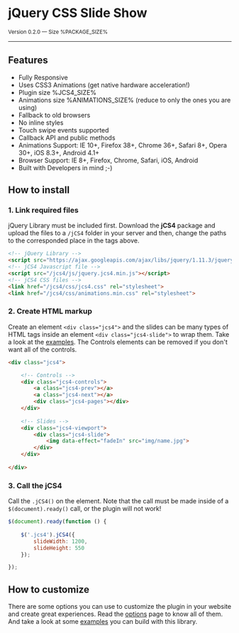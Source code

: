 # jQuery CSS Slide Show

<small class="document-version">Version 0.2.0 &mdash; Size %PACKAGE_SIZE%</small>
		
***

## Features
		
* Fully Responsive
* Uses CSS3 Animations (get native hardware acceleration!)
* Plugin size %JCS4_SIZE%
* Animations size %ANIMATIONS_SIZE% (reduce to only the ones you are using)
* Fallback to old browsers
* No inline styles
* Touch swipe events supported
* Callback API and public methods
* Animations Support: IE 10+, Firefox 38+, Chrome 36+, Safari 8+, Opera 30+, iOS 8.3+, Android 4.1+
* Browser Support: IE 8+, Firefox, Chrome, Safari, iOS, Android
* Built with Developers in mind ;-)

## How to install

### 1. Link required files
		
jQuery Library must be included first. Download the **jCS4** package and upload the files to a `/jCS4` folder in your server and then, change the paths to the corresponded place in the tags above.
		
```html
<!-- jQuery Library -->
<script src="https://ajax.googleapis.com/ajax/libs/jquery/1.11.3/jquery.min.js"></script>
<!-- jCS4 Javascript file -->
<script src="/jcs4/js/jquery.jcs4.min.js"></script>
<!-- jCS4 CSS files -->
<link href="/jcs4/css/jcs4.css" rel="stylesheet">
<link href="/jcs4/css/animations.min.css" rel="stylesheet">
```
		
### 2. Create HTML markup
		
Create an element `<div class="jcs4">` and the slides can be many types of HTML tags inside an element `<div class="jcs4-slide">` to wrap them. Take a look at the [examples](examples.php). The Controls elements can be removed if you don't want all of the controls.
		
```html
<div class="jcs4">

	<!-- Controls -->
	<div class="jcs4-controls">
		<a class="jcs4-prev"></a>
		<a class="jcs4-next"></a>
		<div class="jcs4-pages"></div>
	</div>
	
	<!-- Slides -->
	<div class="jcs4-viewport">
		<div class="jcs4-slide">
			<img data-effect="fadeIn" src="img/name.jpg">
		</div>
	</div>
	
</div>
```
		
### 3. Call the jCS4
		
Call the `.jCS4()` on the element. Note that the call must be made inside of a `$(document).ready()` call, or the plugin will not work!
		
```javascript
$(document).ready(function () {
	
	$('.jcs4').jCS4({
		slideWidth: 1200,
		slideHeight: 550
	});

});
```
		
## How to customize
		
There are some options you can use to customize the plugin in your website and create great experiences. Read the [options](http://hub.edirpedro.com.br/jcs4/options.php) page to know all of them. And take a look at some [examples](http://hub.edirpedro.com.br/jcs4/examples.php) you can build with this library.
		